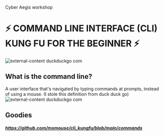 Cyber Aegis workshop

# ⚡ COMMAND LINE INTERFACE (CLI) KUNG FU FOR THE BEGINNER ⚡
![external-content duckduckgo com](https://media.giphy.com/media/Bak719jJB7mko/giphy.gif)
## What is the command line?
A user interface that's navigated by typing commands at prompts, instead of using a mouse. (I stole this definition from duck duck go)
![external-content duckduckgo com](https://media.giphy.com/media/JmJMzlXOiI0dq/giphy.gif)

## Goodies
##### https://github.com/mxmouse/cli_kungfu/blob/main/commands

